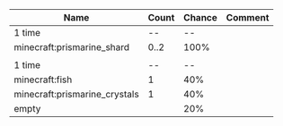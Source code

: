 | Name                          | Count | Chance | Comment |
| ----------------------------- | ----- | ------ | ------- |
| 1 time                        |    -- |     -- |         |
| minecraft:prismarine_shard    |  0..2 |   100% |         |
|                               |       |        |         |
| 1 time                        |    -- |     -- |         |
| minecraft:fish                |     1 |    40% |         |
| minecraft:prismarine_crystals |     1 |    40% |         |
| empty                         |       |    20% |         |
